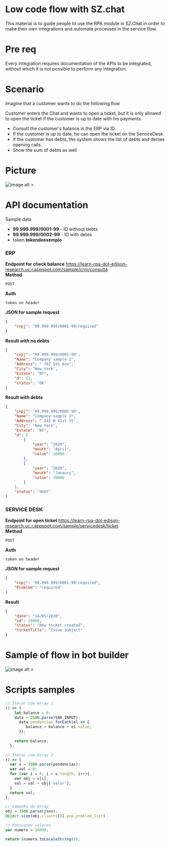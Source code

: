 # Low code flow with SZ.chat
This material is to guide people to use the RPA module in SZ.Chat in order to make their own integrations and automate processes in the service flow.

# Pre req

Every integration requires documentation of the APIs to be integrated, without which it is not possible to perform any integration.

# Scenario

Imagine that a customer wants to do the following flow<br>

Customer enters the Chat and wants to open a ticket, but it is only allowed to open the ticket if the customer is up to date with his payments.

* Consult the customer's balance in the ERP via ID.
* If the customer is up to date, he can open the ticket on the ServiceDesk
* If the customer has debts, the system shows the list of debts and denies opening calls.
* Show the sum of debts as well

# Picture

![image alt >](Fluxo-Exemplo.png)

# API documentation

Sample data
* **99.999.999/0001-99** - ID without debts
* **99.999.999/0002-99** - ID with debts
* token **tokendeexemplo**

### ERP

**Endpoint for check balance** https://learn-rpa-dot-edison-research.uc.r.appspot.com/sample/crm/consulta<br>
**Method**

`POST`

**Auth** 

`token on header`

**JSON for sample request**
```json
{
	"cnpj": "99.999.999/0001-99|required"
}
```
**Result with no debts**
```json
{
    "cnpj": "99.999.999/0001-99",
    "Name": "Company sample 1",
    "Address": " 767 5th Ave",
    "City": "New York",
    "Estate": "NY",
    "d": [],
    "status": "OK"
}
```
**Result with debts**
```json
{
    "cnpj": "99.999.999/0002-99",
    "Name": "Company sample 2",
    "Address": " 242 W 41st St",
    "City": "New York",
    "Estate": "NY",
    "d": [
        {
            "year": "2020",
            "mouth": "April",
            "value": 10000
        },
        {
            "year": "2020",
            "mouth": "Janaury",
            "value": 20000
        }
    ],
    "status": "debt"
}
```
### SERVICE DESK

**Endpoint for open ticket** https://learn-rpa-dot-edison-research.uc.r.appspot.com/sample/servicedesk/ticket<br>
**Method** 

`POST`

**Auth** 

`token on header`

**JSON for sample request**
```json
{
    "cnpj": "99.999.999/0001-99|required",
    "Problem": "required"
}
```
**Result**
```json
{
    "date": "14/05/2020",
    "id": 29008,
    "status": "New ticket created",
    "ticketTitle": "Issue subject"
}
```
# Sample of flow in bot builder

![image alt >](Sugestao-De-Fluxo.png)

# Scripts samples
```javascript
// Iterar com Array 1
() => {
    let balance = 0;
    data = JSON.parse(VAR_INPUT);
      data.pendencias.forEach(el => {
         balance = balance + el.value;
      });
  
    return balance;
  };

// Iterar com Array 2
() => {
  var v = JSON.parse(pendencias);
  var val = 0;
  for (var i = 0; i < v.length; i++){
    var obj = v[i];
    val = val + obj['valor'];
  }
  return val;
};

// tamanho de Array
obj = JSON.parse(json);
Object.size(obj.clients[0].pop_problem_list)

// Pontuando valores
var numero = 10000;

return (numero.toLocaleString()); 
```
